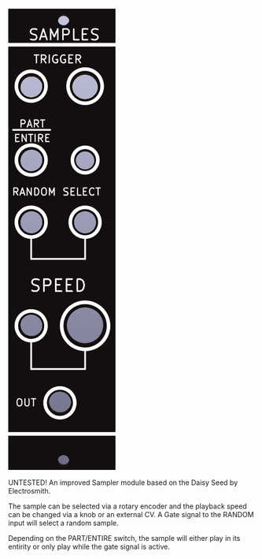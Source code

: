 ![](https://raw.githubusercontent.com/Fihdi/Eurorack/refs/heads/main/SimpleSampler/SamplesFront.png)

UNTESTED! An improved Sampler module based on the Daisy Seed by Electrosmith.

The sample can be selected via a rotary encoder and the playback speed can be changed via a knob or an external CV. A Gate signal to the RANDOM input will select a random sample.

Depending on the PART/ENTIRE switch, the sample will either play in its entirity or only play while the gate signal is active.
